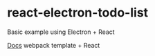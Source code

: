 # react-electron-todo-list
Basic example using Electron + React

[Docs](https://www.electronforge.io/) webpack template + React
